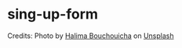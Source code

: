 # sing-up-form

Credits:
Photo by <a href="https://unsplash.com/@halimaart?utm_source=unsplash&utm_medium=referral&utm_content=creditCopyText">Halima Bouchouicha</a> on <a href="https://unsplash.com/photos/tFb0S3RoVEs?utm_source=unsplash&utm_medium=referral&utm_content=creditCopyText">Unsplash</a>
